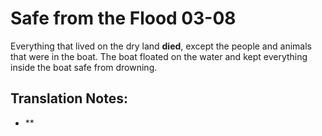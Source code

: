 Safe from the Flood 03-08
===========================


Everything that lived on the dry land **died**, except the people and
animals that were in the boat. The boat floated on the water and kept
everything inside the boat safe from drowning.

Translation Notes:
------------------

-   **

